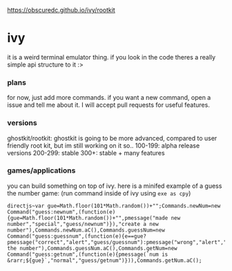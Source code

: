 https://obscuredc.github.io/ivy/rootkit
# ivy
it is a weird terminal emulator thing. if you look in the code theres a really simple api structure to it :>

### plans
for now, just add more commands. if you want a new command, open a issue and tell me about it.
I will accept pull requests for useful features.

### versions
ghostkit/rootkit: ghostkit is going to be more advanced, compared to user friendly root kit, but im still working on it so..
100-199: alpha release versions
200-299: stable
300+: stable + many features

### games/applications
you can build something on top of ivy. here is a minifed example of a guess the number game: (run command inside of ivy using `exe as cpy`)
```
directjs~var gue=Math.floor(101*Math.random())+"";Commands.newNum=new Command("guess:newnum",(function(e){gue=Math.floor(101*Math.random())+"",pmessage("made new number","special","guess/newnum")}),"create a new number"),Commands.newNum.aC(),Commands.guessNum=new Command("guess:guessnum",(function(e){e==gue?pmessage("correct","alert","guess/guessnum"):pmessage("wrong","alert","guess/guessnum")}),"guess the number"),Commands.guessNum.aC(),Commands.getNum=new Command("guess:getnum",(function(e){pmessage(`num is &rarr;${gue}`,"normal","guess/getnum")})),Commands.getNum.aC();
```
